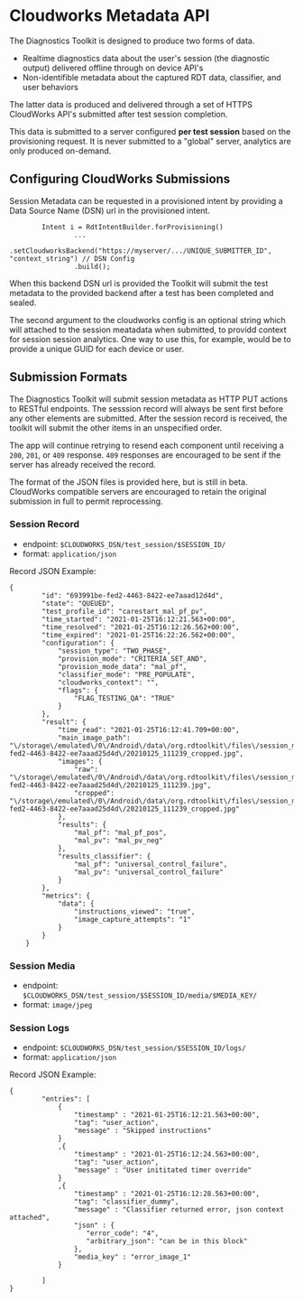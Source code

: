 # Cloudworks Metadata API

The Diagnostics Toolkit is designed to produce two forms of data.
* Realtime diagnostics data about the user's session (the diagnostic output) delivered offline through on device API's
* Non-identifible metadata about the captured RDT data, classifier, and user behaviors

The latter data is produced and delivered through a set of HTTPS CloudWorks API's submitted after test session completion.

This data is submitted to a server configured **per test session** based on the provisioning request. It is never submitted to a "global" server, analytics are only produced on-demand.

## Configuring CloudWorks Submissions

Session Metadata can be requested in a provisioned intent by providing a Data Source Name (DSN) url in the provisioned intent.

```
        Intent i = RdtIntentBuilder.forProvisioning()
                ...
                .setCloudworksBackend("https://myserver/.../UNIQUE_SUBMITTER_ID", "context_string") // DSN Config
                .build();

```

When this backend DSN url is provided the Toolkit will submit the test metadata to the provided backend after a test has been completed and sealed.

The second argument to the cloudworks config is an optional string which will attached to the session meatadata when submitted, to providd context for session session analytics. One way to use this, for example, would be to provide a unique GUID for each device or user.

## Submission Formats

The Diagnostics Toolkit will submit session metadata as HTTP PUT actions to RESTful endpoints. The sesssion record will always be sent first before any other elements are submitted. After the session record is received, the toolkit will submit the other items in an unspecified order.

The app will continue retrying to resend each component until receiving a `200`, `201`, or `409` response. `409` responses are encouraged to be sent if the server has already received the record.

The format of the JSON files is provided here, but is still in beta. CloudWorks compatible servers are encouraged to retain the original submission in full to permit reprocessing.

### Session Record

* endpoint: `$CLOUDWORKS_DSN/test_session/$SESSION_ID/`
* format: `application/json`

Record JSON Example:

```
{
        "id": "693991be-fed2-4463-8422-ee7aaad12d4d",
        "state": "QUEUED",
        "test_profile_id": "carestart_mal_pf_pv",
        "time_started": "2021-01-25T16:12:21.563+00:00",
        "time_resolved": "2021-01-25T16:12:26.562+00:00",
        "time_expired": "2021-01-25T16:22:26.562+00:00",
        "configuration": {
            "session_type": "TWO_PHASE",
            "provision_mode": "CRITERIA_SET_AND",
            "provision_mode_data": "mal_pf",
            "classifier_mode": "PRE_POPULATE",
            "cloudworks_context": "",
            "flags": {
                "FLAG_TESTING_QA": "TRUE"
            }
        },
        "result": {
            "time_read": "2021-01-25T16:12:41.709+00:00",
            "main_image_path": "\/storage\/emulated\/0\/Android\/data\/org.rdtoolkit\/files\/session_media\/693991be-fed2-4463-8422-ee7aaad25d4d\/20210125_111239_cropped.jpg",
            "images": {
                "raw": "\/storage\/emulated\/0\/Android\/data\/org.rdtoolkit\/files\/session_media\/693991be-fed2-4463-8422-ee7aaad25d4d\/20210125_111239.jpg",
                "cropped": "\/storage\/emulated\/0\/Android\/data\/org.rdtoolkit\/files\/session_media\/693991be-fed2-4463-8422-ee7aaad25d4d\/20210125_111239_cropped.jpg"
            },
            "results": {
                "mal_pf": "mal_pf_pos",
                "mal_pv": "mal_pv_neg"
            },
            "results_classifier": {
                "mal_pf": "universal_control_failure",
                "mal_pv": "universal_control_failure"
            }
        },
        "metrics": {
            "data": {
                "instructions_viewed": "true",
                "image_capture_attempts": "1"
            }
        }
    }
```

### Session Media

* endpoint: `$CLOUDWORKS_DSN/test_session/$SESSION_ID/media/$MEDIA_KEY/`
* format: `image/jpeg`

### Session Logs

* endpoint: `$CLOUDWORKS_DSN/test_session/$SESSION_ID/logs/`
* format: `application/json`

Record JSON Example:

```
{
        "entries": [
            {
                "timestamp" : "2021-01-25T16:12:21.563+00:00",
                "tag": "user_action",
                "message" : "Skipped instructions"
            }
            ,{
                "timestamp" : "2021-01-25T16:12:24.563+00:00",
                "tag": "user_action",
                "message" : "User inititated timer override"
            }
            ,{
                "timestamp" : "2021-01-25T16:12:28.563+00:00",
                "tag": "classifier_dummy",
                "message" : "Classifier returned error, json context attached",
                "json" : {
                   "error_code": "4",
                   "arbitrary_json": "can be in this block"
                },
                "media_key" : "error_image_1"
            }
            
        ]
}
```
